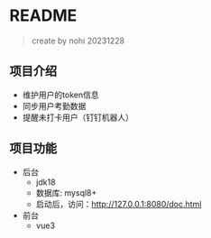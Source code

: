 # README
> create by nohi 20231228

## 项目介绍
* 维护用户的token信息
* 同步用户考勤数据
* 提醒未打卡用户（钉钉机器人）

## 项目功能
* 后台
  * jdk18
  * 数据库: mysql8+
  * 启动后，访问：http://127.0.0.1:8080/doc.html
* 前台
  * vue3
